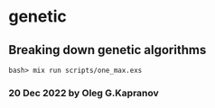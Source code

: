 # genetic

## Breaking down genetic algorithms

```
bash> mix run scripts/one_max.exs
```

### 20 Dec 2022 by Oleg G.Kapranov
